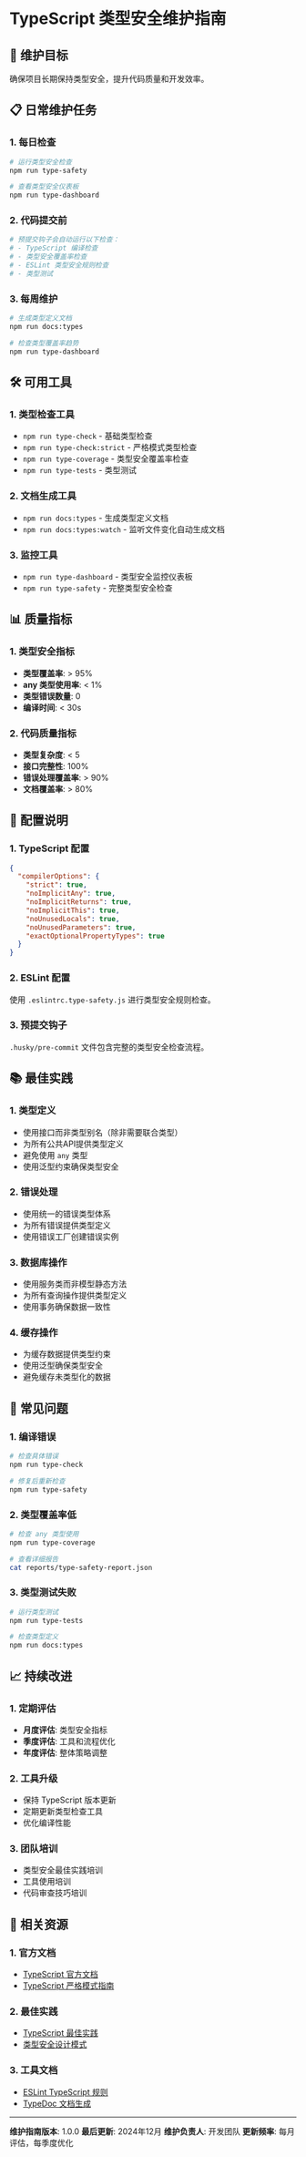 # TypeScript 类型安全维护指南

## 🎯 维护目标

确保项目长期保持类型安全，提升代码质量和开发效率。

## 📋 日常维护任务

### 1. 每日检查
```bash
# 运行类型安全检查
npm run type-safety

# 查看类型安全仪表板
npm run type-dashboard
```

### 2. 代码提交前
```bash
# 预提交钩子会自动运行以下检查：
# - TypeScript 编译检查
# - 类型安全覆盖率检查
# - ESLint 类型安全规则检查
# - 类型测试
```

### 3. 每周维护
```bash
# 生成类型定义文档
npm run docs:types

# 检查类型覆盖率趋势
npm run type-dashboard
```

## 🛠️ 可用工具

### 1. 类型检查工具
- `npm run type-check` - 基础类型检查
- `npm run type-check:strict` - 严格模式类型检查
- `npm run type-coverage` - 类型安全覆盖率检查
- `npm run type-tests` - 类型测试

### 2. 文档生成工具
- `npm run docs:types` - 生成类型定义文档
- `npm run docs:types:watch` - 监听文件变化自动生成文档

### 3. 监控工具
- `npm run type-dashboard` - 类型安全监控仪表板
- `npm run type-safety` - 完整类型安全检查

## 📊 质量指标

### 1. 类型安全指标
- **类型覆盖率**: > 95%
- **any 类型使用率**: < 1%
- **类型错误数量**: 0
- **编译时间**: < 30s

### 2. 代码质量指标
- **类型复杂度**: < 5
- **接口完整性**: 100%
- **错误处理覆盖率**: > 90%
- **文档覆盖率**: > 80%

## 🔧 配置说明

### 1. TypeScript 配置
```json
{
  "compilerOptions": {
    "strict": true,
    "noImplicitAny": true,
    "noImplicitReturns": true,
    "noImplicitThis": true,
    "noUnusedLocals": true,
    "noUnusedParameters": true,
    "exactOptionalPropertyTypes": true
  }
}
```

### 2. ESLint 配置
使用 `.eslintrc.type-safety.js` 进行类型安全规则检查。

### 3. 预提交钩子
`.husky/pre-commit` 文件包含完整的类型安全检查流程。

## 📚 最佳实践

### 1. 类型定义
- 使用接口而非类型别名（除非需要联合类型）
- 为所有公共API提供类型定义
- 避免使用 `any` 类型
- 使用泛型约束确保类型安全

### 2. 错误处理
- 使用统一的错误类型体系
- 为所有错误提供类型定义
- 使用错误工厂创建错误实例

### 3. 数据库操作
- 使用服务类而非模型静态方法
- 为所有查询操作提供类型定义
- 使用事务确保数据一致性

### 4. 缓存操作
- 为缓存数据提供类型约束
- 使用泛型确保类型安全
- 避免缓存未类型化的数据

## 🚨 常见问题

### 1. 编译错误
```bash
# 检查具体错误
npm run type-check

# 修复后重新检查
npm run type-safety
```

### 2. 类型覆盖率低
```bash
# 检查 any 类型使用
npm run type-coverage

# 查看详细报告
cat reports/type-safety-report.json
```

### 3. 类型测试失败
```bash
# 运行类型测试
npm run type-tests

# 检查类型定义
npm run docs:types
```

## 📈 持续改进

### 1. 定期评估
- **月度评估**: 类型安全指标
- **季度评估**: 工具和流程优化
- **年度评估**: 整体策略调整

### 2. 工具升级
- 保持 TypeScript 版本更新
- 定期更新类型检查工具
- 优化编译性能

### 3. 团队培训
- 类型安全最佳实践培训
- 工具使用培训
- 代码审查技巧培训

## 🔗 相关资源

### 1. 官方文档
- [TypeScript 官方文档](https://www.typescriptlang.org/docs/)
- [TypeScript 严格模式指南](https://www.typescriptlang.org/tsconfig#strict)

### 2. 最佳实践
- [TypeScript 最佳实践](https://typescript-eslint.io/docs/linting/typed-linting/)
- [类型安全设计模式](https://www.typescriptlang.org/docs/handbook/2/types-from-types.html)

### 3. 工具文档
- [ESLint TypeScript 规则](https://typescript-eslint.io/rules/)
- [TypeDoc 文档生成](https://typedoc.org/)

---

**维护指南版本**: 1.0.0
**最后更新**: 2024年12月
**维护负责人**: 开发团队
**更新频率**: 每月评估，每季度优化
